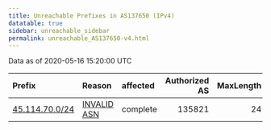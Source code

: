 ```yaml
---
title: Unreachable Prefixes in AS137650 (IPv4)
datatable: true
sidebar: unreachable_sidebar
permalink: unreachable_AS137650-v4.html
---
```


Data as of 2020-05-16 15:20:00 UTC


<div class="datatable-begin"></div>

| Prefix                                                 | Reason                                                                                                 | affected   |   Authorized AS |   MaxLength | Anchor                                       |   unreachable /24s |
|:-------------------------------------------------------|:-------------------------------------------------------------------------------------------------------|:-----------|----------------:|------------:|:---------------------------------------------|-------------------:|
| [45.114.70.0/24](https://stat.ripe.net/45.114.70.0/24) | [INVALID ASN](https://rpki-validator.ripe.net/announcement-preview?asn=AS137650&prefix=45.114.70.0/24) | complete   |          135821 |          24 | [APNIC](unreachable_APNIC_RPKI_Root-v4.html) |                  1 |

<div class="datatable-end"></div>